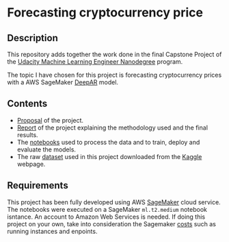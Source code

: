 # Forecasting cryptocurrency price

## Description
This repository adds together the work done in the final Capstone Project of the [Udacity Machine Learning Engineer Nanodegree](https://www.udacity.com/course/machine-learning-engineer-nanodegree--nd009t) program.

The topic I have chosen for this project is forecasting cryptocurrency prices with a AWS SageMaker [DeepAR](https://docs.aws.amazon.com/sagemaker/latest/dg/deepar.html) model.

## Contents
* [Proposal](https://github.com/lluccardoner/udacity-machine-learning-engineer-nanodegree/blob/main/capstone-project/proposal.pdf) of the project.
* [Report](https://github.com/lluccardoner/udacity-machine-learning-engineer-nanodegree/blob/main/capstone-project/Capstone%20Project%20Report.pdf) of the project explaining the methodology used and the final results.
* The [notebooks](https://github.com/lluccardoner/udacity-machine-learning-engineer-nanodegree/tree/main/capstone-project/notebooks) used to process the data and to train, deploy and evaluate the models.
* The raw [dataset](https://github.com/lluccardoner/udacity-machine-learning-engineer-nanodegree/tree/main/capstone-project/data/raw) used in this project downloaded from the [Kaggle](https://www.kaggle.com/sudalairajkumar/cryptocurrencypricehistory) webpage.

## Requirements
This project has been fully developed using AWS [SageMaker](https://aws.amazon.com/sagemaker/) cloud service. The notebooks were executed on a SageMaker `ml.t2.medium` notebook isntance. An account to Amazon Web Services is needed. If doing this project on your own, take into consideration the Sagemaker [costs](https://aws.amazon.com/sagemaker/pricing/) such as running instances and enpoints.
